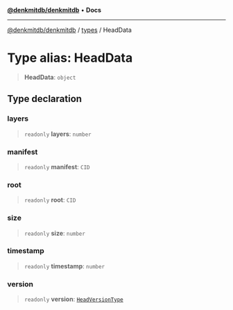 [**@denkmitdb/denkmitdb**](../../README.md) • **Docs**

***

[@denkmitdb/denkmitdb](../../modules.md) / [types](../README.md) / HeadData

# Type alias: HeadData

> **HeadData**: `object`

## Type declaration

### layers

> `readonly` **layers**: `number`

### manifest

> `readonly` **manifest**: `CID`

### root

> `readonly` **root**: `CID`

### size

> `readonly` **size**: `number`

### timestamp

> `readonly` **timestamp**: `number`

### version

> `readonly` **version**: [`HeadVersionType`](HeadVersionType.md)

